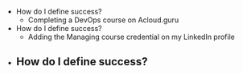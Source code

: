 - How do I define success?
	- Completing a DevOps course on Acloud.guru
- How do I define success?
	- Adding the Managing course credential on my LinkedIn profile
- How do I define success?
	-